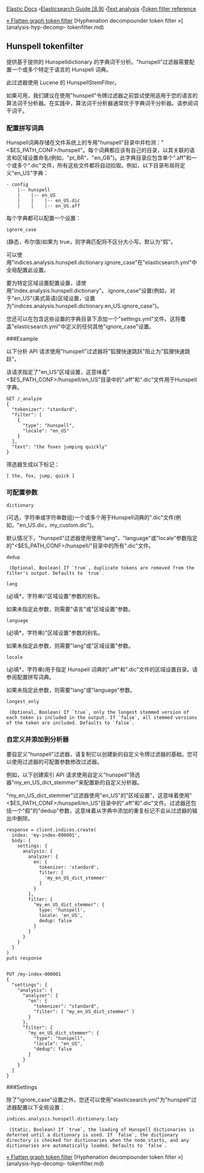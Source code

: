 

[Elastic Docs](/guide/) ›[Elasticsearch Guide [8.9]](index.md) ›[Text
analysis](analysis.md) ›[Token filter reference](analysis-tokenfilters.md)

[« Flatten graph token filter](analysis-flatten-graph-tokenfilter.md)
[Hyphenation decompounder token filter »](analysis-hyp-decomp-
tokenfilter.md)

## Hunspell tokenfilter

提供基于提供的 Hunspelldictionary 的字典词干分析。"hunspell"过滤器需要配置一个或多个特定于语言的 Hunspell 词典。

此过滤器使用 Lucene 的 HunspellStemFilter。

如果可用，我们建议在使用"hunspell"令牌过滤器之前尝试使用适用于您的语言的算法词干分析器。在实践中，算法词干分析器通常优于字典词干分析器。请参阅词干词干。

### 配置拼写词典

Hunspell词典存储在文件系统上的专用"hunspell"目录中并检测："<$ES_PATH_CONF>/hunspell"。每个词典都应该有自己的目录，以其关联的语言和区域设置命名(例如，"pt_BR"、"en_GB")。此字典目录应包含单个".aff"和一个或多个".dic"文件，所有这些文件都将自动拾取。例如，以下目录布局将定义"en_US"字典：

    
    
    - config
        |-- hunspell
        |    |-- en_US
        |    |    |-- en_US.dic
        |    |    |-- en_US.aff

每个字典都可以配置一个设置：

`ignore_case`

    

(静态，布尔值)如果为 true，则字典匹配将不区分大小写。默认为"假"。

可以使用"indices.analysis.hunspell.dictionary.ignore_case"在"elasticsearch.yml"中全局配置此设置。

要为特定区域设置配置设置，请使用"index.analysis.hunspell.dictionary"。<locale>.ignore_case"设置(例如，对于"en_US"(美式英语)区域设置，设置为"indices.analysis.hunspell.dictionary.en_US.ignore_case")。

您还可以在包含这些设置的字典目录下添加一个"settings.yml"文件。这将覆盖"elasticsearch.yml"中定义的任何其他"ignore_case"设置。

###Example

以下分析 API 请求使用"hunspell"过滤器将"狐狸快速跳跃"阻止为"狐狸快速跳跃"。

该请求指定了"en_US"区域设置，这意味着"<$ES_PATH_CONF>/hunspell/en_US"目录中的".aff"和".dic"文件用于Hunspell字典。

    
    
    GET /_analyze
    {
      "tokenizer": "standard",
      "filter": [
        {
          "type": "hunspell",
          "locale": "en_US"
        }
      ],
      "text": "the foxes jumping quickly"
    }

筛选器生成以下标记：

    
    
    [ the, fox, jump, quick ]

### 可配置参数

`dictionary`

    

(可选，字符串或字符串数组)一个或多个用于Hunspell词典的".dic"文件(例如，"en_US.dic，my_custom.dic")。

默认情况下，"hunspell"过滤器使用<locale>使用"lang"，"language"或"locale"参数指定的"<$ES_PATH_CONF>/hunspell/"目录中的所有".dic"文件。

`dedup`

     (Optional, Boolean) If `true`, duplicate tokens are removed from the filter's output. Defaults to `true`. 
`lang`

    

(必填*，字符串)"区域设置"参数的别名。

如果未指定此参数，则需要"语言"或"区域设置"参数。

`language`

    

(必填*，字符串)"区域设置"参数的别名。

如果未指定此参数，则需要"lang"或"区域设置"参数。

`locale`

    

(必填*，字符串)用于指定 Hunspell 词典的".aff"和".dic"文件的区域设置目录。请参阅配置拼写词典。

如果未指定此参数，则需要"lang"或"language"参数。

`longest_only`

     (Optional, Boolean) If `true`, only the longest stemmed version of each token is included in the output. If `false`, all stemmed versions of the token are included. Defaults to `false`. 

### 自定义并添加到分析器

要自定义"hunspell"过滤器，请复制它以创建新的自定义令牌过滤器的基础。您可以使用过滤器的可配置参数修改过滤器。

例如，以下创建索引 API 请求使用自定义"hunspell"筛选器"my_en_US_dict_stemmer"来配置新的自定义分析器。

"my_en_US_dict_stemmer"过滤器使用"en_US"的"区域设置"，这意味着使用"<$ES_PATH_CONF>/hunspell/en_US"目录中的".aff"和".dic"文件。过滤器还包括一个"假"的"dedup"参数，这意味着从字典中添加的重复标记不会从过滤器的输出中删除。

    
    
    response = client.indices.create(
      index: 'my-index-000001',
      body: {
        settings: {
          analysis: {
            analyzer: {
              en: {
                tokenizer: 'standard',
                filter: [
                  'my_en_US_dict_stemmer'
                ]
              }
            },
            filter: {
              "my_en_US_dict_stemmer": {
                type: 'hunspell',
                locale: 'en_US',
                dedup: false
              }
            }
          }
        }
      }
    )
    puts response
    
    
    PUT /my-index-000001
    {
      "settings": {
        "analysis": {
          "analyzer": {
            "en": {
              "tokenizer": "standard",
              "filter": [ "my_en_US_dict_stemmer" ]
            }
          },
          "filter": {
            "my_en_US_dict_stemmer": {
              "type": "hunspell",
              "locale": "en_US",
              "dedup": false
            }
          }
        }
      }
    }

###Settings

除了"ignore_case"设置之外，您还可以使用"elasticsearch.yml"为"hunspell"过滤器配置以下全局设置：

`indices.analysis.hunspell.dictionary.lazy`

     (Static, Boolean) If `true`, the loading of Hunspell dictionaries is deferred until a dictionary is used. If `false`, the dictionary directory is checked for dictionaries when the node starts, and any dictionaries are automatically loaded. Defaults to `false`. 

[« Flatten graph token filter](analysis-flatten-graph-tokenfilter.md)
[Hyphenation decompounder token filter »](analysis-hyp-decomp-
tokenfilter.md)
